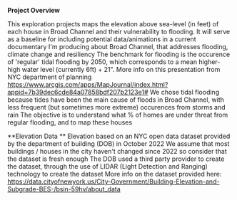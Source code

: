**Project Overview**

This exploration projects maps the elevation above sea-level (in feet) of each house in Broad Channel and their vulnerability to flooding.
It will serve as a baseline for including potential data/animations in a current documentary I'm producing about Broad Channel, that addresses flooding, climate change and resiliency
The benchmark for flooding is the occurence of 'regular' tidal flooding by 2050, which corresponds to a mean higher-high water level (currently 6ft) + 21". More info on this presentation from NYC department of planning https://www.arcgis.com/apps/MapJournal/index.html?appid=7b39dec6cde84a07858bdf207b2123e1#
We chose tidal flooding because tides have been the main cause of floods in Broad Channel, with less frequent (but sometimes more extreme) occurences from storms and rain
The objective is to understand what % of homes are under threat from regular flooding, and to map these houses

**Elevation Data
**
Elevation based on an NYC open data dataset provided by the department of building (DOB) in October 2022
We assume that most buildings / houses in the city haven't changed since 2022 so consider that the dataset is fresh enough
The DOB used a third party provider to create the dataset, through the use of LIDAR (Light Detection and Ranging) technology to create the dataset
More info on the dataset provided here: https://data.cityofnewyork.us/City-Government/Building-Elevation-and-Subgrade-BES-/bsin-59hv/about_data

